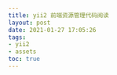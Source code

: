 ```yaml
---
title: yii2 前端资源管理代码阅读
layout: post
date: 2021-01-27 17:05:26
tags:
- yii2
- assets
toc: true
---
```



